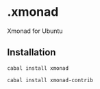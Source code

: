 .xmonad
=======

Xmonad for Ubuntu

    
Installation
-------
    
    cabal install xmonad

    cabal install xmonad-contrib

